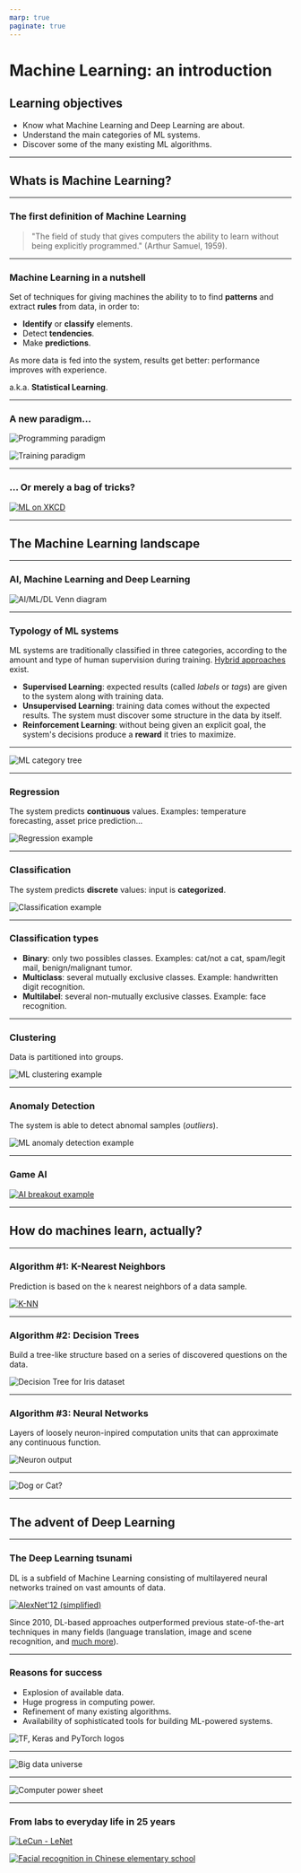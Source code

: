 ```yaml
---
marp: true
paginate: true
---
```


# Machine Learning: an introduction

## Learning objectives

- Know what Machine Learning and Deep Learning are about.
- Understand the main categories of ML systems.
- Discover some of the many existing ML algorithms.

---

## Whats is Machine Learning?

---

### The first definition of Machine Learning

> "The field of study that gives computers the ability to learn without being explicitly programmed." (Arthur Samuel, 1959).

---

### Machine Learning in a nutshell

Set of techniques for giving machines the ability to to find **patterns** and extract **rules** from data, in order to:

- **Identify** or **classify** elements.
- Detect **tendencies**.
- Make **predictions**.

As more data is fed into the system, results get better: performance improves with experience.

a.k.a. **Statistical Learning**.

---

### A new paradigm...

![Programming paradigm](images/programming_paradigm.png)

![Training paradigm](images/training_paradigm.png)

---

### ... Or merely a bag of tricks?

[![ML on XKCD](images/ml_xkcd.png)](https://xkcd.com/1838/)

---

## The Machine Learning landscape

---

### AI, Machine Learning and Deep Learning

![AI/ML/DL Venn diagram](images/ai_ml_dl.png)

---

### Typology of ML systems

ML systems are traditionally classified in three categories, according to the amount and type of human supervision during training. [Hybrid approaches](https://hackernoon.com/self-supervised-learning-gets-us-closer-to-autonomous-learning-be77e6c86b5a) exist.

- **Supervised Learning**: expected results (called *labels* or *tags*) are given to the system along with training data.
- **Unsupervised Learning**: training data comes without the expected results. The system must discover some structure in the data by itself.
- **Reinforcement Learning**: without being given an explicit goal, the system's decisions produce a **reward** it tries to maximize.

---

![ML category tree](images/ml_tree.png)

---

### Regression

The system predicts **continuous** values. Examples: temperature forecasting, asset price prediction...

![Regression example](images/ml_regression.png)

---

### Classification

The system predicts **discrete** values: input is **categorized**.

![Classification example](images/ml_classification.png)

---

### Classification types

- **Binary**: only two possibles classes. Examples: cat/not a cat, spam/legit mail, benign/malignant tumor.
- **Multiclass**: several mutually exclusive classes. Example: handwritten digit recognition.
- **Multilabel**: several non-mutually exclusive classes. Example: face recognition.

---

### Clustering

Data is partitioned into groups.

![ML clustering example](images/ml_clustering.png)

---

### Anomaly Detection

The system is able to detect abnomal samples (*outliers*).

![ML anomaly detection example](images/ml_anomaly_detection.png)

---

### Game AI

[![AI breakout example](images/game_ai.jpg)](https://www.youtube.com/embed/TmPfTpjtdgg)

---

## How do machines learn, actually?

---

### Algorithm #1: K-Nearest Neighbors

Prediction is based on the `k` nearest neighbors of a data sample.

[![K-NN](images/knn.png)](https://en.wikipedia.org/wiki/K-nearest_neighbors_algorithm)

---

### Algorithm #2: Decision Trees

Build a tree-like structure based on a series of discovered questions on the data.

![Decision Tree for Iris dataset](images/dt_iris.png)

---

### Algorithm #3: Neural Networks

Layers of loosely neuron-inpired computation units that can approximate any continuous function.

![Neuron output](images/neuron_output.png)

---
![Dog or Cat?](images/neural_net.gif)

---

## The advent of Deep Learning

---

### The Deep Learning tsunami

DL is a subfield of Machine Learning consisting of multilayered neural networks trained on vast amounts of data.

[![AlexNet'12 (simplified)](images/alexnet.png)](https://papers.nips.cc/paper/4824-imagenet-classification-with-deep-convolutional-neural-networks.pdf)

Since 2010, DL-based approaches outperformed previous state-of-the-art techniques in many fields (language translation, image and scene recognition, and [much more](https://huggingface.co/spaces/akhaliq/AnimeGANv2)).

---

### Reasons for success

- Explosion of available data.
- Huge progress in computing power.
- Refinement of many existing algorithms.
- Availability of sophisticated tools for building ML-powered systems.

![TF, Keras and PyTorch logos](images/tf_keras_pytorch.png)

---

![Big data universe](images/big_data_universe.png)

---

![Computer power sheet](images/infographic2-intel-past-present.gif)

---

### From labs to everyday life in 25 years

[![LeCun - LeNet](images/lecun_lenet.gif)](http://yann.lecun.com/exdb/lenet/)

[![Facial recognition in Chinese elementary school](images/china_school_facial_reco.gif)](https://twitter.com/mbrennanchina/status/1203687857849716736)

```python

```
